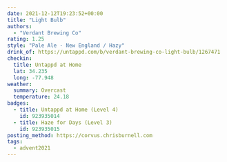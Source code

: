```yaml
---
date: 2021-12-12T19:23:52+00:00
title: "Light Bulb"
authors:
  - "Verdant Brewing Co"
rating: 1.25
style: "Pale Ale - New England / Hazy"
drink_of: https://untappd.com/b/verdant-brewing-co-light-bulb/1267471
checkin:
  title: Untappd at Home
  lat: 34.235
  long: -77.948
weather:
  summary: Overcast
  temperature: 24.18
badges:
  - title: Untappd at Home (Level 4)
    id: 923935014
  - title: Haze for Days (Level 3)
    id: 923935015
posting_method: https://corvus.chrisburnell.com
tags:
  - advent2021
---
```

